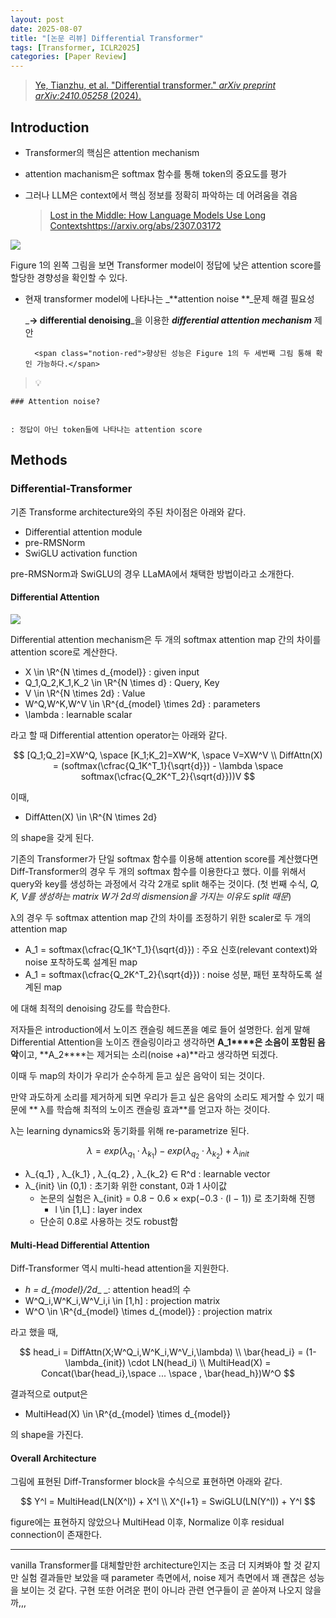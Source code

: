 ```yaml
---
layout: post
date: 2025-08-07
title: "[논문 리뷰] Differential Transformer"
tags: [Transformer, ICLR2025]
categories: [Paper Review]
---
```


> [Ye, Tianzhu, et al. "Differential transformer." ](https://arxiv.org/abs/2410.05258)[_arXiv preprint arXiv:2410.05258_](https://arxiv.org/abs/2410.05258)[ (2024).](https://arxiv.org/abs/2410.05258)



## Introduction

- Transformer의 핵심은 attention mechanism
- attention machanism은 softmax 함수를 통해 token의 중요도를 평가
- 그러나 LLM은 context에서 핵심 정보를 정확히 파악하는 데 어려움을 겪음

	> [Lost in the Middle: How Language Models Use Long Contextshttps://arxiv.org/abs/2307.03172](https://arxiv.org/abs/2307.03172)


![](https://prod-files-secure.s3.us-west-2.amazonaws.com/542b861c-36a8-4051-84e5-8804b6728dba/9083ea56-691a-4752-ae26-47f403431ac8/image.png?X-Amz-Algorithm=AWS4-HMAC-SHA256&X-Amz-Content-Sha256=UNSIGNED-PAYLOAD&X-Amz-Credential=ASIAZI2LB466VKC3FSN4%2F20250828%2Fus-west-2%2Fs3%2Faws4_request&X-Amz-Date=20250828T032759Z&X-Amz-Expires=3600&X-Amz-Security-Token=IQoJb3JpZ2luX2VjEEMaCXVzLXdlc3QtMiJHMEUCIGfr8DPh7ysQZFtWv5Esd2nQA0v7kaIM3CUIkHBE%2BLJqAiEAjVZVHj8aS4PbLW26jc2ptQCXj%2F2M0Kk642Xf%2F2sbewMqiAQInP%2F%2F%2F%2F%2F%2F%2F%2F%2F%2FARAAGgw2Mzc0MjMxODM4MDUiDBykP2fO%2Fyl3UmbPOircA8wtZGZ6aSk7B24F1d1TjYucnGXK9FbvHF%2F6OAJ7ZSR%2BkCTFVeOb8024KwED3vwJOSzj3rXXWMFLVCFWlfcOjqa7%2BG%2FR73aXfx8%2BMkbJ3cXCdZZxPzyD7ptG9gLEAqWDLXcVu5inAqFb6aQ%2FQrh8Jj4Rvr1OXyaEuTIN1P4lD64kxLkHdIvNNl6om%2Bl62JlKvW7ErkCJl7x8GKFRKPuVwIQtNHD5B4xDfffnupcxbLu0YIF%2Bba1ncqO9ETO4eF7K%2FHNkgMMuroIUOTaabClET1KbT%2FWEgFIiI2w4nO8gLb%2B4w3Btt1LWovyTe6QhP%2BVE23GjHPJQlJ%2BdTo17h9N8q30ZZZ0EUOphzC2jnpn7wUrb5x3yZE8zCr5QljmHbQPYo9ZQQRnMzI5nj0DJk83nH5C8%2B9ft%2Ba0pTuUc0qTCyha1kmPqoHrygOJYFL5bMJKqNuV2KHpKHeakHgpEZqH0sTZQwBbkW%2F7HUPvma%2FVqHMQktXB4fQzJAFJlEt5gwN3WIj6kCMQq1%2FqjpZpcxEkMndrLfgYTMXsLdmuy5%2FkXEAej519Fbdcx9%2FlrEDqEOAQjIrnl5K2lbcn1OHkQYsoIFAPn3j4hQlK%2FS7LrvqX6HnizeZeY%2BVIWJtbBvbQ%2FMOSLv8UGOqUBr1E17rlS1PTvsSOubUDARvfAXE%2BPzIH132gCBtz2jT1qd%2BP6aUMsceffTm3yfVqndGBBFTpySeadL%2FhhHs%2F7IskUQcCCrYTEUmWYMsmSHYJh17MC63BaT4b7kG8BvNZCscwujRwbKbZeAYZWu0C%2BfCHbNQphrcZ2dw1nj4M%2BfeUri%2F3jr5oLav8l68lAG7tYQ5hhN5MB1MXXoGE3IqnhkAkw%2Fqkm&X-Amz-Signature=684da67b2486e5a2cc77aced798a229edbff2a75b47931ab4f0a27309cc2f1a7&X-Amz-SignedHeaders=host&x-amz-checksum-mode=ENABLED&x-id=GetObject)


Figure 1의 왼쪽 그림을 보면 Transformer model이 정답에 낮은 attention score를 할당한 경향성을 확인할 수 있다.

- 현재 transformer model에 나타나는 _**attention noise **_문제 해결 필요성

	_**→ differential denoising**_을 이용한 _**differential attention mechanism**_ 제안


		<span class="notion-red">향상된 성능은 Figure 1의 두 세번째 그림 통해 확인 가능하다.</span>


> 💡 


	### Attention noise?


	: 정답이 아닌 token들에 나타나는 attention score



## Methods



### Differential-Transformer


기존 Transforme architecture와의 주된 차이점은 아래와 같다.

- Differential attention module
- pre-RMSNorm
- SwiGLU activation function

pre-RMSNorm과 SwiGLU의 경우 LLaMA에서 채택한 방법이라고 소개한다.



#### Differential Attention


![](https://prod-files-secure.s3.us-west-2.amazonaws.com/542b861c-36a8-4051-84e5-8804b6728dba/116d70b2-1963-4810-9167-f4c7d8a06e8f/image.png?X-Amz-Algorithm=AWS4-HMAC-SHA256&X-Amz-Content-Sha256=UNSIGNED-PAYLOAD&X-Amz-Credential=ASIAZI2LB466VKC3FSN4%2F20250828%2Fus-west-2%2Fs3%2Faws4_request&X-Amz-Date=20250828T032759Z&X-Amz-Expires=3600&X-Amz-Security-Token=IQoJb3JpZ2luX2VjEEMaCXVzLXdlc3QtMiJHMEUCIGfr8DPh7ysQZFtWv5Esd2nQA0v7kaIM3CUIkHBE%2BLJqAiEAjVZVHj8aS4PbLW26jc2ptQCXj%2F2M0Kk642Xf%2F2sbewMqiAQInP%2F%2F%2F%2F%2F%2F%2F%2F%2F%2FARAAGgw2Mzc0MjMxODM4MDUiDBykP2fO%2Fyl3UmbPOircA8wtZGZ6aSk7B24F1d1TjYucnGXK9FbvHF%2F6OAJ7ZSR%2BkCTFVeOb8024KwED3vwJOSzj3rXXWMFLVCFWlfcOjqa7%2BG%2FR73aXfx8%2BMkbJ3cXCdZZxPzyD7ptG9gLEAqWDLXcVu5inAqFb6aQ%2FQrh8Jj4Rvr1OXyaEuTIN1P4lD64kxLkHdIvNNl6om%2Bl62JlKvW7ErkCJl7x8GKFRKPuVwIQtNHD5B4xDfffnupcxbLu0YIF%2Bba1ncqO9ETO4eF7K%2FHNkgMMuroIUOTaabClET1KbT%2FWEgFIiI2w4nO8gLb%2B4w3Btt1LWovyTe6QhP%2BVE23GjHPJQlJ%2BdTo17h9N8q30ZZZ0EUOphzC2jnpn7wUrb5x3yZE8zCr5QljmHbQPYo9ZQQRnMzI5nj0DJk83nH5C8%2B9ft%2Ba0pTuUc0qTCyha1kmPqoHrygOJYFL5bMJKqNuV2KHpKHeakHgpEZqH0sTZQwBbkW%2F7HUPvma%2FVqHMQktXB4fQzJAFJlEt5gwN3WIj6kCMQq1%2FqjpZpcxEkMndrLfgYTMXsLdmuy5%2FkXEAej519Fbdcx9%2FlrEDqEOAQjIrnl5K2lbcn1OHkQYsoIFAPn3j4hQlK%2FS7LrvqX6HnizeZeY%2BVIWJtbBvbQ%2FMOSLv8UGOqUBr1E17rlS1PTvsSOubUDARvfAXE%2BPzIH132gCBtz2jT1qd%2BP6aUMsceffTm3yfVqndGBBFTpySeadL%2FhhHs%2F7IskUQcCCrYTEUmWYMsmSHYJh17MC63BaT4b7kG8BvNZCscwujRwbKbZeAYZWu0C%2BfCHbNQphrcZ2dw1nj4M%2BfeUri%2F3jr5oLav8l68lAG7tYQ5hhN5MB1MXXoGE3IqnhkAkw%2Fqkm&X-Amz-Signature=b180c360adf88b574c4932c1359c223f12511ec216483c5829f0b59cd7994df5&X-Amz-SignedHeaders=host&x-amz-checksum-mode=ENABLED&x-id=GetObject)


Differential attention mechanism은 두 개의 softmax attention map 간의 차이를 attention score로 계산한다.

- X \in \R^{N \times d\_{model}} : given input
- Q\_1,Q\_2,K\_1,K\_2 \in \R^{N \times d} : Query, Key
- V \in \R^{N \times 2d} : Value
- W^Q,W^K,W^V \in \R^{d\_{model} \times 2d} : parameters
- \lambda : learnable scalar

라고 할 때 Differential attention operator는 아래와 같다.


$$
[Q_1;Q_2]=XW^Q, \space [K_1;K_2]=XW^K, \space V=XW^V \\
DiffAttn(X) = (softmax(\cfrac{Q_1K^T_1}{\sqrt{d}}) - \lambda \space softmax(\cfrac{Q_2K^T_2}{\sqrt{d}}))V
$$


이때,

- DiffAtten(X) \in \R^{N \times 2d}

의 shape을 갖게 된다.


기존의 Transformer가 단일 softmax 함수를 이용해 attention score를 계산했다면 Diff-Transformer의 경우 두 개의 softmax 함수를 이용한다고 했다. 이를 위해서 query와 key를 생성하는 과정에서 각각 2개로 split 해주는 것이다. <span class="notion-red">(첫 번째 수식, </span><span class="notion-red">_Q, K, V를 생성하는 matrix W가 2d의 dismension을 가지는 이유도 split 때문_</span><span class="notion-red">)</span>


 λ의 경우 두 softmax attention map 간의 차이를 조정하기 위한 scaler로 두 개의 attention map

- A\_1 = softmax(\cfrac{Q\_1K^T\_1}{\sqrt{d}}) : 주요 신호(relevant context)와 noise 포착하도록 설계된 map
- A\_1 = softmax(\cfrac{Q\_2K^T\_2}{\sqrt{d}}) : noise 성분, 패턴 포착하도록 설계된 map 

에 대해 최적의 denoising 강도를 학습한다.


저자들은 introduction에서 노이즈 캔슬링 헤드폰을 예로 들어 설명한다. 쉽게 말해 Differential Attention을 노이즈 캔슬링이라고 생각하면 **A\_1****은 소음이 포함된 음악**이고, **A\_2****는 제거되는 소리(noise +a)**라고 생각하면 되겠다. 


이때 두 map의 차이가 우리가 순수하게 듣고 싶은 음악이 되는 것이다. 


만약 과도하게 소리를 제거하게 되면 우리가 듣고 싶은 음악의 소리도 제거할 수 있기 때문에 ** λ를 학습해 최적의 노이즈 캔슬링 효과**를 얻고자 하는 것이다.


λ는 learning dynamics와 동기화를 위해 re-parametrize 된다.


$$
\lambda = exp(\lambda_{q_1} \cdot \lambda_{k_1}) - exp(\lambda_{q_2} \cdot \lambda_{k_2}) + \lambda_{init}
$$

- λ\_{q\_1} , λ\_{k\_1} , λ\_{q\_2} , λ\_{k\_2} ∈ R^d : learnable vector
- λ\_{init} \in (0,1) : 초기화 위한 constant, 0과 1 사이값
	- 논문의 실험은 λ\_{init} = 0.8 − 0.6 × exp(−0.3 · (l − 1)) 로 초기화해 진행
		- l \in [1,L] : layer index
	- 단순히 0.8로 사용하는 것도 robust함


#### **Multi-Head Differential Attention**


Diff-Transformer 역시 multi-head attention을 지원한다.

- _h = d\_{model}/2d__ _: attention head의 수
- W^Q\_i,W^K\_i,W^V\_i,i \in [1,h] : projection matrix
- W^O \in \R^{d\_{model} \times d\_{model}} : projection matrix

라고 했을 때,


$$
head_i = DiffAttn(X;W^Q_i,W^K_i,W^V_i,\lambda) \\
\bar{head_i} = (1-\lambda_{init}) \cdot LN(head_i) \\
MultiHead(X) = Concat(\bar{head_i},\space ... \space , \bar{head_h})W^O
$$


결과적으로 output은

- MultiHead(X) \in \R^{d\_{model} \times d\_{model}}

의 shape을 가진다.



#### Overall Architecture


그림에 표현된 Diff-Transformer block을 수식으로 표현하면 아래와 같다.


$$
Y^l = MultiHead(LN(X^l)) + X^l \\
X^{l+1} = SwiGLU(LN(Y^l)) + Y^l
$$


figure에는 표현하지 않았으나 MultiHead 이후, Normalize 이후 residual connection이 존재한다.


---


vanilla Transformer를 대체할만한 architecture인지는 조금 더 지켜봐야 할 것 같지만 실험 결과들만 보았을 때 parameter 측면에서, noise 제거 측면에서 꽤 괜찮은 성능을 보이는 것 같다. 구현 또한 어려운 편이 아니라 관련 연구들이 곧 쏟아져 나오지 않을까,,,

